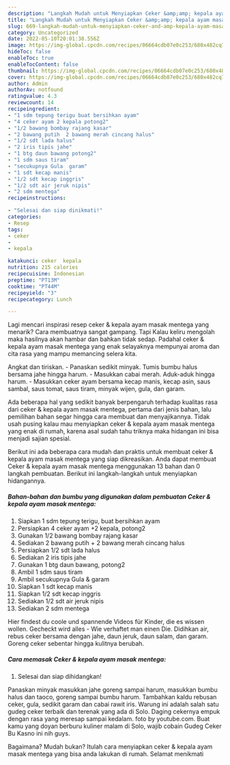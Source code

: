 ```yaml
---
description: "Langkah Mudah untuk Menyiapkan Ceker &amp;amp; kepala ayam masak mentega, Lezat Sekali"
title: "Langkah Mudah untuk Menyiapkan Ceker &amp;amp; kepala ayam masak mentega, Lezat Sekali"
slug: 669-langkah-mudah-untuk-menyiapkan-ceker-and-amp-kepala-ayam-masak-mentega-lezat-sekali
category: Uncategorized
date: 2022-05-10T20:01:38.556Z
image: https://img-global.cpcdn.com/recipes/06664cdb07e0c253/680x482cq70/ceker-kepala-ayam-masak-mentega-foto-resep-utama.jpg
hideToc: false
enableToc: true
enableTocContent: false
thumbnail: https://img-global.cpcdn.com/recipes/06664cdb07e0c253/680x482cq70/ceker-kepala-ayam-masak-mentega-foto-resep-utama.jpg
cover: https://img-global.cpcdn.com/recipes/06664cdb07e0c253/680x482cq70/ceker-kepala-ayam-masak-mentega-foto-resep-utama.jpg
author: Admin
authorAv: notfound
ratingvalue: 4.3
reviewcount: 14
recipeingredient:
- "1 sdm tepung terigu buat bersihkan ayam"
- "4 ceker ayam 2 kepala potong2"
- "1/2 bawang bombay rajang kasar"
- "2 bawang putih  2 bawang merah cincang halus"
- "1/2 sdt lada halus"
- "2 iris tipis jahe"
- "1 btg daun bawang potong2"
- "1 sdm saus tiram"
- "secukupnya Gula  garam"
- "1 sdt kecap manis"
- "1/2 sdt kecap inggris"
- "1/2 sdt air jeruk nipis"
- "2 sdm mentega"
recipeinstructions:

- "Selesai dan siap dinikmati!"
categories:
- Resep
tags:
- ceker
- 
- kepala

katakunci: ceker  kepala 
nutrition: 215 calories
recipecuisine: Indonesian
preptime: "PT13M"
cooktime: "PT44M"
recipeyield: "3"
recipecategory: Lunch

---
```



Lagi mencari inspirasi resep ceker &amp; kepala ayam masak mentega yang menarik? Cara membuatnya sangat gampang. Tapi Kalau keliru mengolah maka hasilnya akan hambar dan bahkan tidak sedap. Padahal ceker &amp; kepala ayam masak mentega yang enak selayaknya mempunyai aroma dan cita rasa yang mampu memancing selera kita.


Angkat dan tiriskan. - Panaskan sedikit minyak. Tumis bumbu halus bersama jahe hingga harum. - Masukkan cabai merah. Aduk-aduk hingga harum. - Masukkan ceker ayam bersama kecap manis, kecap asin, saus sambal, saus tomat, saus tiram, minyak wijen, gula, dan garam.

Ada beberapa hal yang sedikit banyak berpengaruh terhadap kualitas rasa dari ceker &amp; kepala ayam masak mentega, pertama dari jenis bahan, lalu pemilihan bahan segar hingga cara membuat dan menyajikannya. Tidak usah pusing kalau mau menyiapkan ceker &amp; kepala ayam masak mentega yang enak di rumah, karena asal sudah tahu triknya maka hidangan ini bisa menjadi sajian spesial.


Berikut ini ada beberapa cara mudah dan praktis untuk membuat ceker &amp; kepala ayam masak mentega yang siap dikreasikan. Anda dapat membuat Ceker &amp; kepala ayam masak mentega menggunakan 13 bahan dan 0 langkah pembuatan. Berikut ini langkah-langkah untuk menyiapkan hidangannya.

<!--inarticleads1-->

##### Bahan-bahan dan bumbu yang digunakan dalam pembuatan Ceker &amp; kepala ayam masak mentega:

1. Siapkan 1 sdm tepung terigu, buat bersihkan ayam
1. Persiapkan 4 ceker ayam +2 kepala, potong2
1. Gunakan 1/2 bawang bombay rajang kasar
1. Sediakan 2 bawang putih + 2 bawang merah cincang halus
1. Persiapkan 1/2 sdt lada halus
1. Sediakan 2 iris tipis jahe
1. Gunakan 1 btg daun bawang, potong2
1. Ambil 1 sdm saus tiram
1. Ambil secukupnya Gula &amp; garam
1. Siapkan 1 sdt kecap manis
1. Siapkan 1/2 sdt kecap inggris
1. Sediakan 1/2 sdt air jeruk nipis
1. Sediakan 2 sdm mentega


Hier findest du coole und spannende Videos für Kinder, die es wissen wollen. Gecheckt wird alles - Wie verhaftet man einen Die. Didihkan air, rebus ceker bersama dengan jahe, daun jeruk, daun salam, dan garam. Goreng ceker sebentar hingga kulitnya berubah. 

<!--inarticleads2-->

##### Cara memasak Ceker &amp; kepala ayam masak mentega:


1. Selesai dan siap dihidangkan!

Panaskan minyak masukkan jahe goreng sampai harum, masukkan bumbu halus dan taoco, goreng sampai bumbu harum. Tambahkan kaldu rebusan ceker, gula, sedikit garam dan cabai rawit iris. Warung ini adalah salah satu gudeg ceker terbaik dan terenak yang ada di Solo. Daging cekernya empuk dengan rasa yang meresap sampai kedalam. foto by youtube.com. Buat kamu yang doyan berburu kuliner malam di Solo, wajib cobain Gudeg Ceker Bu Kasno ini nih guys. 

Bagaimana? Mudah bukan? Itulah cara menyiapkan ceker &amp; kepala ayam masak mentega yang bisa anda lakukan di rumah. Selamat menikmati
